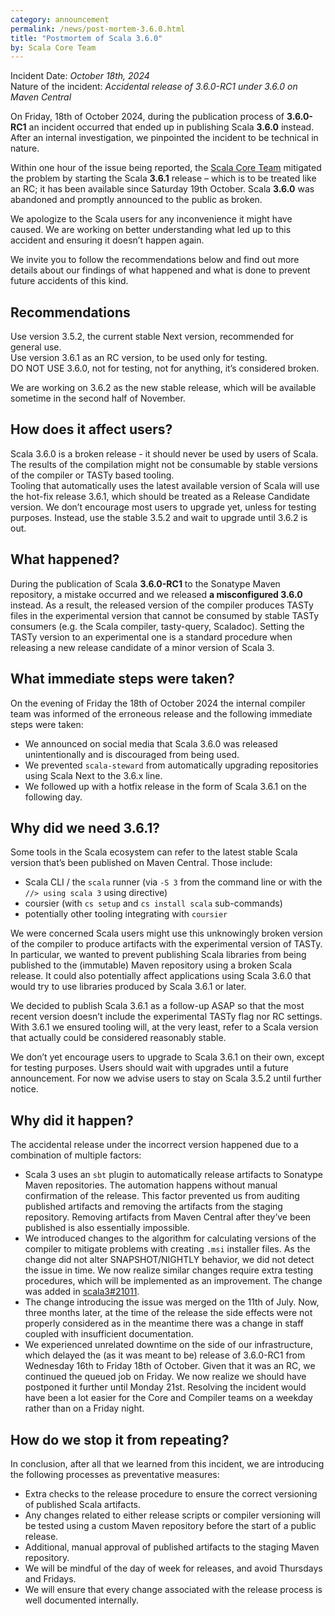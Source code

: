 ```yaml
---
category: announcement
permalink: /news/post-mortem-3.6.0.html
title: "Postmortem of Scala 3.6.0"
by: Scala Core Team
---
```


Incident Date: _October 18th, 2024_  
Nature of the incident: _Accidental release of 3.6.0-RC1 under 3.6.0 on Maven
Central_

On Friday, 18th of October 2024, during the publication process of **3.6.0-RC1**
an incident occurred that ended up in publishing Scala **3.6.0** instead. After
an internal investigation, we pinpointed the incident to be technical in nature.

Within one hour of the issue being reported, the
[Scala Core Team](https://scala-lang.org/scala-core/) mitigated the problem by
starting the Scala **3.6.1** release – which is to be treated like an RC; it has
been available since Saturday 19th October. Scala **3.6.0** was abandoned and
promptly announced to the public as broken.

We apologize to the Scala users for any inconvenience it might have caused. We
are working on better understanding what led up to this accident and ensuring it
doesn’t happen again.

We invite you to follow the recommendations below and find out more details
about our findings of what happened and what is done to prevent future accidents
of this kind.

## Recommendations

Use version 3.5.2, the current stable Next version, recommended for general
use.  
Use version 3.6.1 as an RC version, to be used only for testing.  
DO NOT USE 3.6.0, not for testing, not for anything, it’s considered broken.

We are working on 3.6.2 as the new stable release, which will be available
sometime in the second half of November.

## How does it affect users?

Scala 3.6.0 is a broken release \- it should never be used by users of Scala.
The results of the compilation might not be consumable by stable versions of the
compiler or TASTy based tooling.  
Tooling that automatically uses the latest available version of Scala will use
the hot-fix release 3.6.1, which should be treated as a Release Candidate
version. We don’t encourage most users to upgrade yet, unless for testing
purposes. Instead, use the stable 3.5.2 and wait to upgrade until 3.6.2 is out.

## What happened?

During the publication of Scala **3.6.0-RC1** to the Sonatype Maven repository,
a mistake occurred and we released **a misconfigured 3.6.0** instead. As a
result, the released version of the compiler produces TASTy files in the
experimental version that cannot be consumed by stable TASTy consumers (e.g. the
Scala compiler, tasty-query, Scaladoc). Setting the TASTy version to an
experimental one is a standard procedure when releasing a new release candidate
of a minor version of Scala 3.

## What immediate steps were taken?

On the evening of Friday the 18th of October 2024 the internal compiler team was
informed of the erroneous release and the following immediate steps were taken:

- We announced on social media that Scala 3.6.0 was released unintentionally and
  is discouraged from being used.
- We prevented `scala-steward` from automatically upgrading repositories using
  Scala Next to the 3.6.x line.
- We followed up with a hotfix release in the form of Scala 3.6.1 on the
  following day.

## Why did we need 3.6.1?

Some tools in the Scala ecosystem can refer to the latest stable Scala version
that’s been published on Maven Central. Those include:

- Scala CLI / the `scala` runner (via `-S 3` from the command line or with the
  `//> using scala 3` using directive)
- coursier (with `cs setup` and `cs install scala` sub-commands)
- potentially other tooling integrating with `coursier`

We were concerned Scala users might use this unknowingly broken version of the
compiler to produce artifacts with the experimental version of TASTy. In
particular, we wanted to prevent publishing Scala libraries from being published
to the (immutable) Maven repository using a broken Scala release. It could also
potentially affect applications using Scala 3.6.0 that would try to use
libraries produced by Scala 3.6.1 or later.

We decided to publish Scala 3.6.1 as a follow-up ASAP so that the most recent
version doesn’t include the experimental TASTy flag nor RC settings. With 3.6.1
we ensured tooling will, at the very least, refer to a Scala version that
actually could be considered reasonably stable.

We don’t yet encourage users to upgrade to Scala 3.6.1 on their own, except for
testing purposes. Users should wait with upgrades until a future announcement.
For now we advise users to stay on Scala 3.5.2 until further notice.

## Why did it happen?

The accidental release under the incorrect version happened due to a combination
of multiple factors:

- Scala 3 uses an `sbt` plugin to automatically release artifacts to Sonatype
  Maven repositories. The automation happens without manual confirmation of the
  release. This factor prevented us from auditing published artifacts and
  removing the artifacts from the staging repository. Removing artifacts from
  Maven Central after they’ve been published is also essentially impossible.
- We introduced changes to the algorithm for calculating versions of the
  compiler to mitigate problems with creating `.msi` installer files. As the
  change did not alter SNAPSHOT/NIGHTLY behavior, we did not detect the issue in
  time. We now realize similar changes require extra testing procedures, which
  will be implemented as an improvement. The change was added in
  [scala3\#21011](https://github.com/scala/scala3/pull/21011).
- The change introducing the issue was merged on the 11th of July. Now, three
  months later, at the time of the release the side effects were not properly
  considered as in the meantime there was a change in staff coupled with
  insufficient documentation.
- We experienced unrelated downtime on the side of our infrastructure, which
  delayed the (as it was meant to be) release of 3.6.0-RC1 from Wednesday 16th
  to Friday 18th of October. Given that it was an RC, we continued the queued
  job on Friday. We now realize we should have postponed it further until Monday
  21st. Resolving the incident would have been a lot easier for the Core and
  Compiler teams on a weekday rather than on a Friday night.

## How do we stop it from repeating?

In conclusion, after all that we learned from this incident, we are introducing
the following processes as preventative measures:

- Extra checks to the release procedure to ensure the correct versioning of
  published Scala artifacts.
- Any changes related to either release scripts or compiler versioning will be
  tested using a custom Maven repository before the start of a public release.
- Additional, manual approval of published artifacts to the staging Maven
  repository.
- We will be mindful of the day of week for releases, and avoid Thursdays and
  Fridays.
- We will ensure that every change associated with the release process is well
  documented internally.
